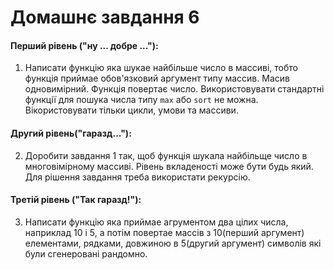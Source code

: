 # Домашнє завдання 6

#### Перший рівень ("ну ... добре ..."):
1. Написати функцію яка шукае найбільше число в массиві, тобто функція приймае обов'язковий аргумент типу массив. Масив одновимірний. Функція повертає число. Використовувати стандартні функції для пошука числа типу ```max``` або ```sort``` не можна. Вікористовувати тільки цикли, умови та массиви.

#### Другий рівень("гаразд..."):
2. Доробити завдання 1 так, щоб функція шукала найбільще число в многовімірному массиві. Рівень вкладеності може бути будь який. Для рішення завдання треба використати рекурсію. 

#### Третій рівень ("Так гаразд!"):
3. Написати функцію яка приймае агрументом два цілих числа, наприклад 10 і 5, а потім повертае массів з 10(перший аргумент) елементами, рядками, довжиною в 5(другий аргумент) символів які були сгенеровані рандомно.  
